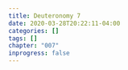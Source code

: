 ```yaml
---
title: Deuteronomy 7
date: 2020-03-28T20:22:11-04:00
categories: []
tags: []
chapter: "007"
inprogress: false
---
```


